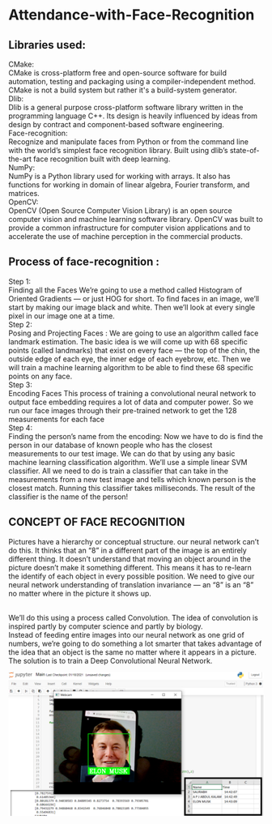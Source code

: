 # Attendance-with-Face-Recognition

## Libraries used:
 
   CMake: <br> CMake is cross-platform free and open-source software for build automation, testing and packaging using a compiler-independent method. CMake is not a build system but rather it's a build-system generator.
  <br> Dlib:<br> Dlib is a general purpose cross-platform software library written in the programming language C++. Its design is heavily influenced by ideas from design by contract and component-based software engineering. 
  <br> Face-recognition:<br> Recognize and manipulate faces from Python or from the command line with the world’s simplest face recognition library. Built using dlib’s state-of-the-art face recognition built with deep learning.
 <br> NumPy:<br> NumPy is a Python library used for working with arrays. It also has functions for working in domain of linear algebra, Fourier transform, and matrices.
 <br> OpenCV:<br> OpenCV (Open Source Computer Vision Library) is an open source computer vision and machine learning software library. OpenCV was built to provide a common infrastructure for computer vision applications and to accelerate the use of machine perception in the commercial products.

## Process of face-recognition :
 
  Step 1: <br>Finding all the Faces
    We’re going to use a method called Histogram of Oriented Gradients — or just HOG for short.
    To find faces in an image, we’ll start by making our image black and white.
    Then we’ll look at every single pixel in our image one at a time.
<br>
  Step 2:<br> Posing and Projecting Faces :
    We are going to use an algorithm called face landmark estimation.
    The basic idea is we will come up with 68 specific points (called landmarks) that exist on every face — the top of the chin, the outside edge of each eye, the inner edge of     each eyebrow, etc. Then we will train a machine learning algorithm to be able to find these 68 specific points on any face.
    <br>
  Step 3:<br> Encoding Faces
    This process of training a convolutional neural network to output face embedding requires a lot of data and computer power.
    So we run our face images through their pre-trained network to get the 128 measurements for each face
    <br>
  Step 4: <br> Finding the person’s name from the encoding:
    Now we have to do is find the person in our database of known people who has the closest measurements to our test image.
    We can do that by using any basic machine learning classification algorithm. We’ll use a simple linear SVM classifier.
    All we need to do is train a classifier that can take in the measurements from a new test image and tells which known person is the closest match. Running this classifier       takes milliseconds. The result of the classifier is the name of the person!

## CONCEPT OF FACE RECOGNITION
   Pictures have a hierarchy or conceptual structure. our neural network can’t do this. It thinks that an “8” in a different part of the image is an entirely different thing.       It doesn’t understand that moving an object around in the picture doesn’t make it something different. This means it has to re-learn the identify of each object in every         possible position. We need to give our neural network understanding of translation invariance — an “8” is an “8” no matter where in the picture it shows up.

   <br>We’ll do this using a process called Convolution. The idea of convolution is inspired partly by computer science and partly by biology.
    <br>Instead of feeding entire images into our neural network as one grid of numbers, we’re going to do something a lot smarter that takes advantage of the idea that an           object is the same no matter where it appears in a picture.
    <br>The solution is to train a Deep Convolutional Neural Network. 
    
    
 <img src="https://github.com/saurabh4748/Attendance-with-Face-Recognition/blob/master/Screenshot%20(123).png">

